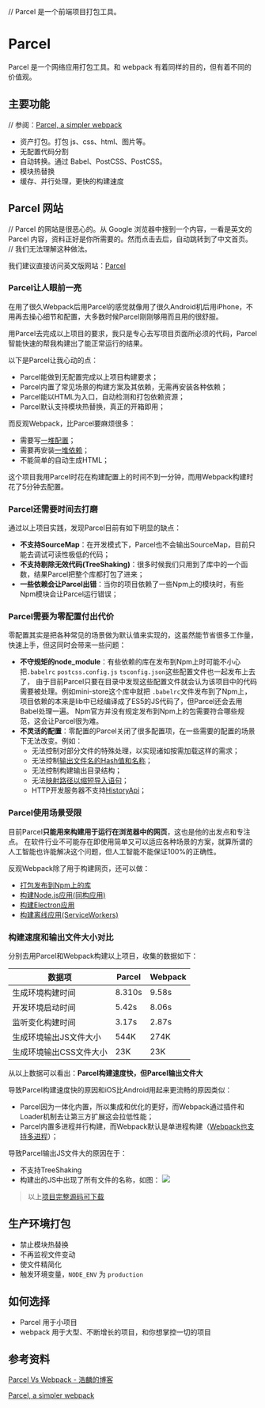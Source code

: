 

// Parcel 是一个前端项目打包工具。

# Parcel

Parcel 是一个网络应用打包工具。和 webpack 有着同样的目的，但有着不同的价值观。

## 主要功能

// 参阅：[Parcel, a simpler webpack][Flavio Copes: Parcel, a simpler webpack]
- 资产打包。打包 js、css、html、图片等。
- 无配置代码分割
- 自动转换。通过 Babel、PostCSS、PostCSS。
- 模块热替换
- 缓存、并行处理，更快的构建速度

## Parcel 网站

// Parcel 的网站是很恶心的。从 Google 浏览器中搜到一个内容，一看是英文的 Parcel 内容，资料正好是你所需要的。然而点击去后，自动跳转到了中文首页。
// 我们无法理解这种做法。

我们建议直接访问英文版网站：[Parcel][Parcel 英文版]

[Parcel 英文版]: https://en.parceljs.org/

### Parcel让人眼前一亮

在用了很久Webpack后用Parcel的感觉就像用了很久Android机后用iPhone，不用再去操心细节和配置，大多数时候Parcel刚刚够用而且用的很舒服。

用Parcel去完成以上项目的要求，我只是专心去写项目页面所必须的代码，Parcel智能快速的帮我构建出了能正常运行的结果。

以下是Parcel让我心动的点：

*   Parcel能做到无配置完成以上项目构建要求；
*   Parcel内置了常见场景的构建方案及其依赖，无需再安装各种依赖；
*   Parcel能以HTML为入口，自动检测和打包依赖资源；
*   Parcel默认支持模块热替换，真正的开箱即用；

而反观Webpack，比Parcel要麻烦很多：

*   需要写[一堆配置](https://github.com/gwuhaolin/parcel-vs-webpack/blob/master/webpack.config.js)；
*   需要再安装[一堆依赖](https://github.com/gwuhaolin/parcel-vs-webpack/blob/master/package.json)；
*   不能简单的自动生成HTML；

这个项目我用Parcel时花在构建配置上的时间不到一分钟，而用Webpack构建时花了5分钟去配置。

### Parcel还需要时间去打磨

通过以上项目实践，发现Parcel目前有如下明显的缺点：

*   **不支持SourceMap**：在开发模式下，Parcel也不会输出SourceMap，目前只能去调试可读性极低的代码；
*   **不支持剔除无效代码(TreeShaking)**：很多时候我们只用到了库中的一个函数，结果Parcel把整个库都打包了进来；
*   **一些依赖会让Parcel出错**：当你的项目依赖了一些Npm上的模块时，有些Npm模块会让Parcel运行错误；

### Parcel需要为零配置付出代价

零配置其实是把各种常见的场景做为默认值来实现的，这虽然能节省很多工作量，快速上手，但这同时会带来一些问题：

*   **不守规矩的node\_module**：有些依赖的库在发布到Npm上时可能不小心把`.babelrc` `postcss.config.js` `tsconfig.json`这些配置文件也一起发布上去了， 由于目前Parcel只要在目录中发现这些配置文件就会认为该项目中的代码需要被处理。例如mini\-store这个库中就把 `.babelrc`文件发布到了Npm上，项目依赖的本来是lib中已经编译成了ES5的JS代码了，但Parcel还会去用Babel处理一遍。 Npm官方并没有规定发布到Npm上的包需要符合哪些规范，这会让Parcel很为难。
*   **不灵活的配置**：零配置的Parcel关闭了很多配置项，在一些需要的配置的场景下无法改变。例如：
    *   无法控制对部分文件的特殊处理，以实现诸如按需加载这样的需求；
    *   无法控制[输出文件名的Hash值和名称](http://webpack.wuhaolin.cn/2%E9%85%8D%E7%BD%AE/2-2Output.html)；
    *   无法控制构建输出目录结构；
    *   无法[映射路径以缩短导入语句](http://webpack.wuhaolin.cn/2%E9%85%8D%E7%BD%AE/2-4Resolve.html)；
    *   HTTP开发服务器不支持[HistoryApi](http://webpack.wuhaolin.cn/2%E9%85%8D%E7%BD%AE/2-6DevServer.html)；

### Parcel使用场景受限

目前Parcel**只能用来构建用于运行在浏览器中的网页**，这也是他的出发点和专注点。 在软件行业不可能存在即使用简单又可以适应各种场景的方案，就算所谓的人工智能也许能解决这个问题，但人工智能不能保证100%的正确性。

反观Webpack除了用于构建网页，还可以做：

*   [打包发布到Npm上的库](http://webpack.wuhaolin.cn/3%E5%AE%9E%E6%88%98/3-13%E6%9E%84%E5%BB%BANpm%E6%A8%A1%E5%9D%97.html)
*   [构建Node.js应用(同构应用)](http://webpack.wuhaolin.cn/3%E5%AE%9E%E6%88%98/3-11%E6%9E%84%E5%BB%BA%E5%90%8C%E6%9E%84%E5%BA%94%E7%94%A8.html)
*   [构建Electron应用](http://webpack.wuhaolin.cn/3%E5%AE%9E%E6%88%98/3-12%E6%9E%84%E5%BB%BAElectron%E5%BA%94%E7%94%A8.html)
*   [构建离线应用(ServiceWorkers)](http://webpack.wuhaolin.cn/3%E5%AE%9E%E6%88%98/3-14%E6%9E%84%E5%BB%BA%E7%A6%BB%E7%BA%BF%E5%BA%94%E7%94%A8.html)

### 构建速度和输出文件大小对比

分别去用Parcel和Webpack构建以上项目，收集的数据如下：

| 数据项 | Parcel | Webpack |
| --- | --- | --- |
| 生成环境构建时间 | 8.310s | 9.58s |
| 开发环境启动时间 | 5.42s | 8.06s |
| 监听变化构建时间 | 3.17s | 2.87s |
| 生成环境输出JS文件大小 | 544K | 274K |
| 生成环境输出CSS文件大小 | 23K | 23K |

从以上数据可以看出：**Parcel构建速度快，但Parcel输出文件大**

导致Parcel构建速度快的原因和iOS比Android用起来更流畅的原因类似：

*   Parcel因为一体化内置，所以集成和优化的更好，而Webpack通过插件和Loader机制去让第三方扩展这会拉低性能；
*   Parcel内置多进程并行构建，而Webpack默认是单进程构建（[Webpack也支持多进程](http://webpack.wuhaolin.cn/4%E4%BC%98%E5%8C%96/4-3%E4%BD%BF%E7%94%A8HappyPack.html)）；

导致Parcel输出JS文件大的原因在于：

*   不支持TreeShaking
*   构建出的JS中出现了所有文件的名称，如图： ![](https://user-gold-cdn.xitu.io/2017/12/27/1609828804675828?w=2206&h=546&f=png&s=307152)

> 以上[项目完整源码可下载](https://github.com/gwuhaolin/parcel-vs-webpack)

## 生产环境打包

- 禁止模块热替换
- 不再监视文件变动
- 使文件精简化
- 触发环境变量，`NODE_ENV` 为 `production`

## 如何选择

- Parcel 用于小项目
- webpack 用于大型、不断增长的项目，和你想掌控一切的项目

## 参考资料

[Parcel Vs Webpack - 浩麟的博客](http://wuhaolin.cn/2017/12/27/Parcel%20Vs%20Webpack/)

[Parcel, a simpler webpack][Flavio Copes: Parcel, a simpler webpack]


[Flavio Copes: Parcel, a simpler webpack]: https://flaviocopes.com/parcel/ "Parcel, a simpler webpack"
